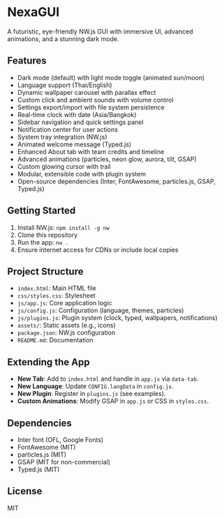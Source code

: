 # NexaGUI

A futuristic, eye-friendly NW.js GUI with immersive UI, advanced animations, and a stunning dark mode.

## Features
- Dark mode (default) with light mode toggle (animated sun/moon)
- Language support (Thai/English)
- Dynamic wallpaper carousel with parallax effect
- Custom click and ambient sounds with volume control
- Settings export/import with file system persistence
- Real-time clock with date (Asia/Bangkok)
- Sidebar navigation and quick settings panel
- Notification center for user actions
- System tray integration (NW.js)
- Animated welcome message (Typed.js)
- Enhanced About tab with team credits and timeline
- Advanced animations (particles, neon glow, aurora, tilt, GSAP)
- Custom glowing cursor with trail
- Modular, extensible code with plugin system
- Open-source dependencies (Inter, FontAwesome, particles.js, GSAP, Typed.js)

## Getting Started
1. Install NW.js: `npm install -g nw`
2. Clone this repository
3. Run the app: `nw .`
4. Ensure internet access for CDNs or include local copies

## Project Structure
- `index.html`: Main HTML file
- `css/styles.css`: Stylesheet
- `js/app.js`: Core application logic
- `js/config.js`: Configuration (language, themes, particles)
- `js/plugins.js`: Plugin system (clock, typed, wallpapers, notifications)
- `assets/`: Static assets (e.g., icons)
- `package.json`: NW.js configuration
- `README.md`: Documentation

## Extending the App
- **New Tab**: Add to `index.html` and handle in `app.js` via `data-tab`.
- **New Language**: Update `CONFIG.langData` in `config.js`.
- **New Plugin**: Register in `plugins.js` (see examples).
- **Custom Animations**: Modify GSAP in `app.js` or CSS in `styles.css`.

## Dependencies
- Inter font (OFL, Google Fonts)
- FontAwesome (MIT)
- particles.js (MIT)
- GSAP (MIT for non-commercial)
- Typed.js (MIT)

## License
MIT